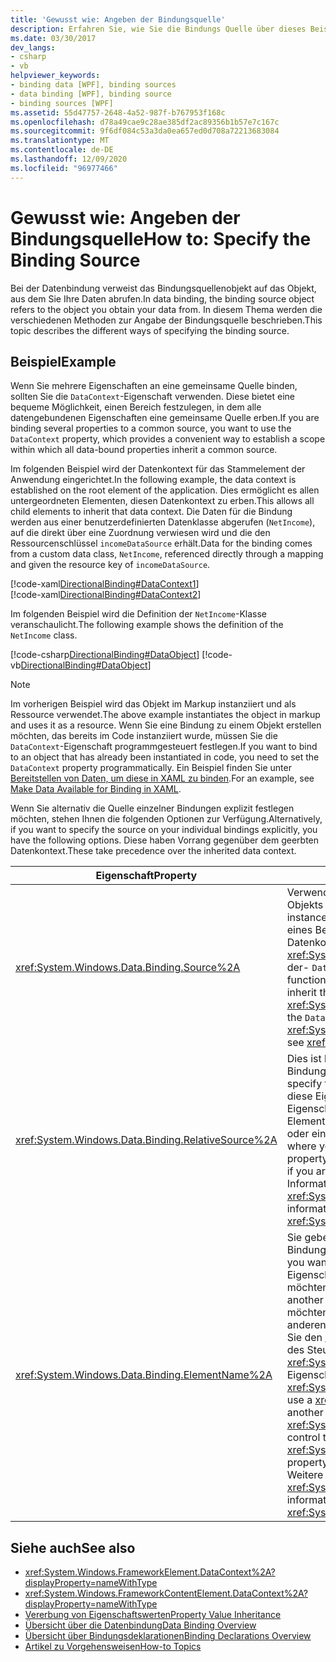 ```yaml
---
title: 'Gewusst wie: Angeben der Bindungsquelle'
description: Erfahren Sie, wie Sie die Bindungs Quelle über dieses Beispiel im Windows Presentation Foundation (WPF) angeben.
ms.date: 03/30/2017
dev_langs:
- csharp
- vb
helpviewer_keywords:
- binding data [WPF], binding sources
- data binding [WPF], binding source
- binding sources [WPF]
ms.assetid: 55d47757-2648-4a52-987f-b767953f168c
ms.openlocfilehash: d78a49cae9c28ae385df2ac89356b1b57e7c167c
ms.sourcegitcommit: 9f6df084c53a3da0ea657ed0d708a72213683084
ms.translationtype: MT
ms.contentlocale: de-DE
ms.lasthandoff: 12/09/2020
ms.locfileid: "96977466"
---
```

# <a name="how-to-specify-the-binding-source"></a><span data-ttu-id="67269-103">Gewusst wie: Angeben der Bindungsquelle</span><span class="sxs-lookup"><span data-stu-id="67269-103">How to: Specify the Binding Source</span></span>
<span data-ttu-id="67269-104">Bei der Datenbindung verweist das Bindungsquellenobjekt auf das Objekt, aus dem Sie Ihre Daten abrufen.</span><span class="sxs-lookup"><span data-stu-id="67269-104">In data binding, the binding source object refers to the object you obtain your data from.</span></span> <span data-ttu-id="67269-105">In diesem Thema werden die verschiedenen Methoden zur Angabe der Bindungsquelle beschrieben.</span><span class="sxs-lookup"><span data-stu-id="67269-105">This topic describes the different ways of specifying the binding source.</span></span>  
  
## <a name="example"></a><span data-ttu-id="67269-106">Beispiel</span><span class="sxs-lookup"><span data-stu-id="67269-106">Example</span></span>  
 <span data-ttu-id="67269-107">Wenn Sie mehrere Eigenschaften an eine gemeinsame Quelle binden, sollten Sie die `DataContext`-Eigenschaft verwenden. Diese bietet eine bequeme Möglichkeit, einen Bereich festzulegen, in dem alle datengebundenen Eigenschaften eine gemeinsame Quelle erben.</span><span class="sxs-lookup"><span data-stu-id="67269-107">If you are binding several properties to a common source, you want to use the `DataContext` property, which provides a convenient way to establish a scope within which all data-bound properties inherit a common source.</span></span>  
  
 <span data-ttu-id="67269-108">Im folgenden Beispiel wird der Datenkontext für das Stammelement der Anwendung eingerichtet.</span><span class="sxs-lookup"><span data-stu-id="67269-108">In the following example, the data context is established on the root element of the application.</span></span> <span data-ttu-id="67269-109">Dies ermöglicht es allen untergeordneten Elementen, diesen Datenkontext zu erben.</span><span class="sxs-lookup"><span data-stu-id="67269-109">This allows all child elements to inherit that data context.</span></span> <span data-ttu-id="67269-110">Die Daten für die Bindung werden aus einer benutzerdefinierten Datenklasse abgerufen (`NetIncome`), auf die direkt über eine Zuordnung verwiesen wird und die den Ressourcenschlüssel `incomeDataSource` erhält.</span><span class="sxs-lookup"><span data-stu-id="67269-110">Data for the binding comes from a custom data class, `NetIncome`, referenced directly through a mapping and given the resource key of `incomeDataSource`.</span></span>  
  
 [!code-xaml[DirectionalBinding#DataContext1](~/samples/snippets/csharp/VS_Snippets_Wpf/DirectionalBinding/CSharp/Page1.xaml#datacontext1)]  
[!code-xaml[DirectionalBinding#DataContext2](~/samples/snippets/csharp/VS_Snippets_Wpf/DirectionalBinding/CSharp/Page1.xaml#datacontext2)]  
  
 <span data-ttu-id="67269-111">Im folgenden Beispiel wird die Definition der `NetIncome`-Klasse veranschaulicht.</span><span class="sxs-lookup"><span data-stu-id="67269-111">The following example shows the definition of the `NetIncome` class.</span></span>  
  
 [!code-csharp[DirectionalBinding#DataObject](~/samples/snippets/csharp/VS_Snippets_Wpf/DirectionalBinding/CSharp/billsdata.cs#dataobject)]
 [!code-vb[DirectionalBinding#DataObject](~/samples/snippets/visualbasic/VS_Snippets_Wpf/DirectionalBinding/VisualBasic/NetIncome.vb#dataobject)]  
  
> [!NOTE]
> <span data-ttu-id="67269-112">Im vorherigen Beispiel wird das Objekt im Markup instanziiert und als Ressource verwendet.</span><span class="sxs-lookup"><span data-stu-id="67269-112">The above example instantiates the object in markup and uses it as a resource.</span></span> <span data-ttu-id="67269-113">Wenn Sie eine Bindung zu einem Objekt erstellen möchten, das bereits im Code instanziiert wurde, müssen Sie die `DataContext`-Eigenschaft programmgesteuert festlegen.</span><span class="sxs-lookup"><span data-stu-id="67269-113">If you want to bind to an object that has already been instantiated in code, you need to set the `DataContext` property programmatically.</span></span> <span data-ttu-id="67269-114">Ein Beispiel finden Sie unter [Bereitstellen von Daten, um diese in XAML zu binden](how-to-make-data-available-for-binding-in-xaml.md).</span><span class="sxs-lookup"><span data-stu-id="67269-114">For an example, see [Make Data Available for Binding in XAML](how-to-make-data-available-for-binding-in-xaml.md).</span></span>  
  
 <span data-ttu-id="67269-115">Wenn Sie alternativ die Quelle einzelner Bindungen explizit festlegen möchten, stehen Ihnen die folgenden Optionen zur Verfügung.</span><span class="sxs-lookup"><span data-stu-id="67269-115">Alternatively, if you want to specify the source on your individual bindings explicitly, you have the following options.</span></span> <span data-ttu-id="67269-116">Diese haben Vorrang gegenüber dem geerbten Datenkontext.</span><span class="sxs-lookup"><span data-stu-id="67269-116">These take precedence over the inherited data context.</span></span>  
  
|<span data-ttu-id="67269-117">Eigenschaft</span><span class="sxs-lookup"><span data-stu-id="67269-117">Property</span></span>|<span data-ttu-id="67269-118">BESCHREIBUNG</span><span class="sxs-lookup"><span data-stu-id="67269-118">Description</span></span>|  
|--------------|-----------------|  
|<xref:System.Windows.Data.Binding.Source%2A>|<span data-ttu-id="67269-119">Verwenden Sie diese Eigenschaft, um als Quelle die Instanz eines Objekts festzulegen.</span><span class="sxs-lookup"><span data-stu-id="67269-119">You use this property to set the source to an instance of an object.</span></span> <span data-ttu-id="67269-120">Wenn Sie die Funktionalität zum Einrichten eines Bereichs, in dem mehrere Eigenschaften denselben Datenkontext erben, nicht benötigen, können Sie die- <xref:System.Windows.Data.Binding.Source%2A> Eigenschaft anstelle der- `DataContext` Eigenschaft verwenden.</span><span class="sxs-lookup"><span data-stu-id="67269-120">If you do not need the functionality of establishing a scope in which several properties inherit the same data context, you can use the <xref:System.Windows.Data.Binding.Source%2A> property instead of the `DataContext` property.</span></span> <span data-ttu-id="67269-121">Weitere Informationen finden Sie unter <xref:System.Windows.Data.Binding.Source%2A>.</span><span class="sxs-lookup"><span data-stu-id="67269-121">For more information, see <xref:System.Windows.Data.Binding.Source%2A>.</span></span>|  
|<xref:System.Windows.Data.Binding.RelativeSource%2A>|<span data-ttu-id="67269-122">Dies ist hilfreich, wenn Sie die Quelle relativ zum Speicherort Ihres Bindungsziels festlegen möchten.</span><span class="sxs-lookup"><span data-stu-id="67269-122">This is useful when you want to specify the source relative to where your binding target is.</span></span> <span data-ttu-id="67269-123">Sie können diese Eigenschaft beispielsweise verwenden, wenn Sie eine Eigenschaft Ihres Elements an eine andere Eigenschaft desselben Elements binden möchten oder wenn Sie eine Bindung in einem Stil oder einer Vorlage definieren möchten.</span><span class="sxs-lookup"><span data-stu-id="67269-123">Some common scenarios where you may use this property is when you want to bind one property of your element to another property of the same element or if you are defining a binding in a style or a template.</span></span> <span data-ttu-id="67269-124">Weitere Informationen finden Sie unter <xref:System.Windows.Data.Binding.RelativeSource%2A>.</span><span class="sxs-lookup"><span data-stu-id="67269-124">For more information, see <xref:System.Windows.Data.Binding.RelativeSource%2A>.</span></span>|  
|<xref:System.Windows.Data.Binding.ElementName%2A>|<span data-ttu-id="67269-125">Sie geben eine Zeichenfolge an, die das Element darstellt, an das die Bindung erfolgen soll.</span><span class="sxs-lookup"><span data-stu-id="67269-125">You specify a string that represents the element you want to bind to.</span></span> <span data-ttu-id="67269-126">Dies ist hilfreich, wenn Sie eine Bindung zur Eigenschaft eines anderen Elements Ihrer Anwendung erstellen möchten.</span><span class="sxs-lookup"><span data-stu-id="67269-126">This is useful when you want to bind to the property of another element on your application.</span></span> <span data-ttu-id="67269-127">Wenn Sie z. b. ein verwenden möchten, <xref:System.Windows.Controls.Slider> um die Höhe eines anderen Steuer Elements in der Anwendung zu steuern, oder wenn Sie den <xref:System.Windows.Controls.ContentControl.Content%2A> des Steuer Elements an die- <xref:System.Windows.Controls.Primitives.Selector.SelectedValue%2A> Eigenschaft des Steuer Elements binden möchten <xref:System.Windows.Controls.ListBox> .</span><span class="sxs-lookup"><span data-stu-id="67269-127">For example, if you want to use a <xref:System.Windows.Controls.Slider> to control the height of another control in your application, or if you want to bind the <xref:System.Windows.Controls.ContentControl.Content%2A> of your control to the <xref:System.Windows.Controls.Primitives.Selector.SelectedValue%2A> property of your <xref:System.Windows.Controls.ListBox> control.</span></span> <span data-ttu-id="67269-128">Weitere Informationen finden Sie unter <xref:System.Windows.Data.Binding.ElementName%2A>.</span><span class="sxs-lookup"><span data-stu-id="67269-128">For more information, see <xref:System.Windows.Data.Binding.ElementName%2A>.</span></span>|  
  
## <a name="see-also"></a><span data-ttu-id="67269-129">Siehe auch</span><span class="sxs-lookup"><span data-stu-id="67269-129">See also</span></span>

- <xref:System.Windows.FrameworkElement.DataContext%2A?displayProperty=nameWithType>
- <xref:System.Windows.FrameworkContentElement.DataContext%2A?displayProperty=nameWithType>
- [<span data-ttu-id="67269-130">Vererbung von Eigenschaftswerten</span><span class="sxs-lookup"><span data-stu-id="67269-130">Property Value Inheritance</span></span>](../advanced/property-value-inheritance.md)
- [<span data-ttu-id="67269-131">Übersicht über die Datenbindung</span><span class="sxs-lookup"><span data-stu-id="67269-131">Data Binding Overview</span></span>](/dotnet/desktop-wpf/data/data-binding-overview)
- [<span data-ttu-id="67269-132">Übersicht über Bindungsdeklarationen</span><span class="sxs-lookup"><span data-stu-id="67269-132">Binding Declarations Overview</span></span>](binding-declarations-overview.md)
- [<span data-ttu-id="67269-133">Artikel zu Vorgehensweisen</span><span class="sxs-lookup"><span data-stu-id="67269-133">How-to Topics</span></span>](data-binding-how-to-topics.md)
